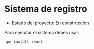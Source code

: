 <h1>Sistema de registro</h1>

- Estado del proyecto: En construccion

Para ejecutar el sistema debes usar:

```npm install react```
